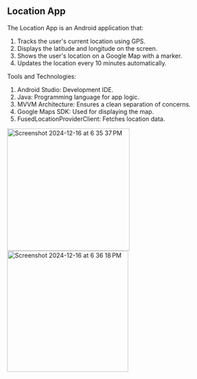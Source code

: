 ## Location App
 
The Location App is an Android application that:  
1. Tracks the user's current location using GPS.  
2. Displays the latitude and longitude on the screen.  
3. Shows the user's location on a Google Map with a marker.  
4. Updates the location every 10 minutes automatically.  
 

Tools and Technologies:
1. Android Studio: Development IDE.  
2. Java: Programming language for app logic.  
3. MVVM Architecture: Ensures a clean separation of concerns.  
4. Google Maps SDK: Used for displaying the map.  
5. FusedLocationProviderClient: Fetches location data.  

<img width="285" alt="Screenshot 2024-12-16 at 6 35 37 PM" src="https://github.com/user-attachments/assets/85e943b5-e25f-4dd5-b80e-5fa771a002ef" />
<img width="282" alt="Screenshot 2024-12-16 at 6 36 18 PM" src="https://github.com/user-attachments/assets/d0ea7a7c-d404-49f1-bcff-009b9704da72" />

